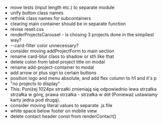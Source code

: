 - move tests (input length etc.) to separate module
- unify button class names
- rethink class names for subcontainers
- clearing main container should be in separate function
- revise reset.css
- renderProjectsCarousel - is chosing 3 projects done in the simpliest way?
- --card-filter color unnecessary?
- consider moving addProjectForm to main section
- rename card-blur class to shadow or sth like that
- delete colon from label project title on modal
- rename add-project-container to modal
- add arrow or plus sign to certain buttons
- position logo and menu absolute, and add flex column to h1 and it's p
- "no projects to display"
- This: Poniżej 1024px strzałki zmieniają się odpowiednio lewa strzałka strzałka w górę, prawa strzałka - strzałka w dół (Ponieważ ustawiamy karty jedna pod drugą).
- consider moving literal values to separate .js file
- white space below footer on mobile view
- delete contact header const from renderContact()
